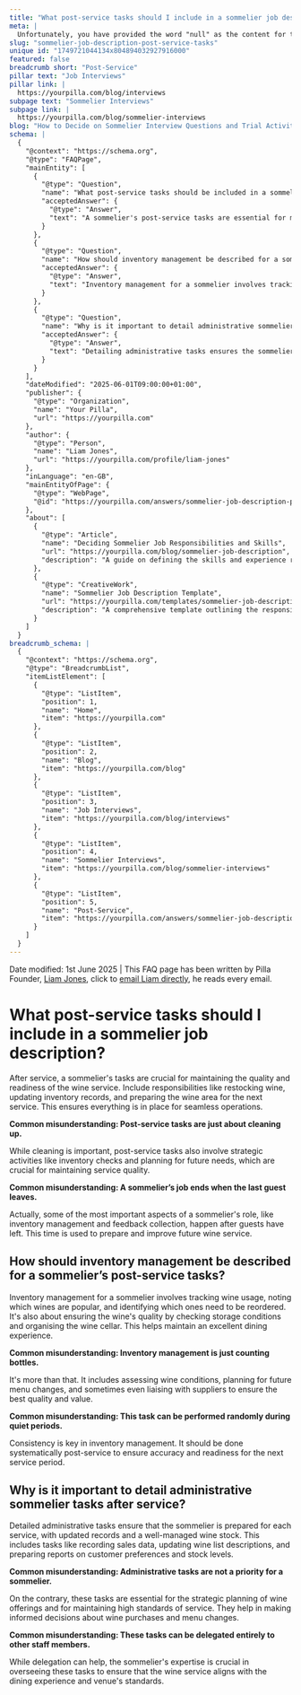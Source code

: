 ```yaml
---
title: "What post-service tasks should I include in a sommelier job description?"
meta: |
  Unfortunately, you have provided the word "null" as the content for the article, which means there is no information to create a meta description from. Please provide the actual content or details of the article for me to assist you effectively.
slug: "sommelier-job-description-post-service-tasks"
unique id: "1749721044134x804894032927916000"
featured: false
breadcrumb short: "Post-Service"
pillar text: "Job Interviews"
pillar link: |
  https://yourpilla.com/blog/interviews
subpage text: "Sommelier Interviews"
subpage link: |
  https://yourpilla.com/blog/sommelier-interviews
blog: "How to Decide on Sommelier Interview Questions and Trial Activities"
schema: |
  {
    "@context": "https://schema.org",
    "@type": "FAQPage",
    "mainEntity": [
      {
        "@type": "Question",
        "name": "What post-service tasks should be included in a sommelier job description?",
        "acceptedAnswer": {
          "@type": "Answer",
          "text": "A sommelier's post-service tasks are essential for maintaining the quality and readiness of the wine service. These tasks include restocking wine, updating inventory records, and preparing the wine area for the next service. Additionally, strategic activities like inventory checks and planning for future needs, crucial for maintaining service quality, should be included."
        }
      },
      {
        "@type": "Question",
        "name": "How should inventory management be described for a sommelier’s post-service tasks?",
        "acceptedAnswer": {
          "@type": "Answer",
          "text": "Inventory management for a sommelier involves tracking wine usage, noting popular wines, and identifying wines that need to be reordered. It includes ensuring the wine's quality by checking storage conditions and organising the wine cellar. This task helps maintain an excellent dining experience and must be done systematically post-service to ensure accuracy."
        }
      },
      {
        "@type": "Question",
        "name": "Why is it important to detail administrative sommelier tasks after service?",
        "acceptedAnswer": {
          "@type": "Answer",
          "text": "Detailing administrative tasks ensures the sommelier is prepared for each service, with updated records and well-managed wine stock. Tasks include recording sales data, updating wine list descriptions, and preparing reports on customer preferences and stock levels. These tasks are essential for strategic planning of wine offerings and maintaining high standards of service."
        }
      }
    ],
    "dateModified": "2025-06-01T09:00:00+01:00",
    "publisher": {
      "@type": "Organization",
      "name": "Your Pilla",
      "url": "https://yourpilla.com"
    },
    "author": {
      "@type": "Person",
      "name": "Liam Jones",
      "url": "https://yourpilla.com/profile/liam-jones"
    },
    "inLanguage": "en-GB",
    "mainEntityOfPage": {
      "@type": "WebPage",
      "@id": "https://yourpilla.com/answers/sommelier-job-description-post-service-tasks"
    },
    "about": [
      {
        "@type": "Article",
        "name": "Deciding Sommelier Job Responsibilities and Skills",
        "url": "https://yourpilla.com/blog/sommelier-job-description",
        "description": "A guide on defining the skills and experience required for a sommelier, ensuring effective job performance and service quality."
      },
      {
        "@type": "CreativeWork",
        "name": "Sommelier Job Description Template",
        "url": "https://yourpilla.com/templates/sommelier-job-description",
        "description": "A comprehensive template outlining the responsibilities and qualifications of a sommelier, aiding in accurate and detailed job descriptions."
      }
    ]
  }
breadcrumb_schema: |
  {
    "@context": "https://schema.org",
    "@type": "BreadcrumbList",
    "itemListElement": [
      {
        "@type": "ListItem",
        "position": 1,
        "name": "Home",
        "item": "https://yourpilla.com"
      },
      {
        "@type": "ListItem",
        "position": 2,
        "name": "Blog",
        "item": "https://yourpilla.com/blog"
      },
      {
        "@type": "ListItem",
        "position": 3,
        "name": "Job Interviews",
        "item": "https://yourpilla.com/blog/interviews"
      },
      {
        "@type": "ListItem",
        "position": 4,
        "name": "Sommelier Interviews",
        "item": "https://yourpilla.com/blog/sommelier-interviews"
      },
      {
        "@type": "ListItem",
        "position": 5,
        "name": "Post-Service",
        "item": "https://yourpilla.com/answers/sommelier-job-description-post-service-tasks"
      }
    ]
  }
---
```


Date modified: 1st June 2025 | This FAQ page has been written by Pilla Founder, [Liam Jones](https://yourpilla.com/profile/liam-jones), click to [email Liam directly](https://mailto:liam@yourpilla.com), he reads every email.

# What post-service tasks should I include in a sommelier job description?

After service, a sommelier's tasks are crucial for maintaining the quality and readiness of the wine service. Include responsibilities like restocking wine, updating inventory records, and preparing the wine area for the next service. This ensures everything is in place for seamless operations.

**Common misunderstanding: Post-service tasks are just about cleaning up.**

While cleaning is important, post-service tasks also involve strategic activities like inventory checks and planning for future needs, which are crucial for maintaining service quality.

**Common misunderstanding: A sommelier’s job ends when the last guest leaves.**

Actually, some of the most important aspects of a sommelier's role, like inventory management and feedback collection, happen after guests have left. This time is used to prepare and improve future wine service.

## How should inventory management be described for a sommelier’s post-service tasks?

Inventory management for a sommelier involves tracking wine usage, noting which wines are popular, and identifying which ones need to be reordered. It's also about ensuring the wine's quality by checking storage conditions and organising the wine cellar. This helps maintain an excellent dining experience.

**Common misunderstanding: Inventory management is just counting bottles.**

It's more than that. It includes assessing wine conditions, planning for future menu changes, and sometimes even liaising with suppliers to ensure the best quality and value.

**Common misunderstanding: This task can be performed randomly during quiet periods.**

Consistency is key in inventory management. It should be done systematically post-service to ensure accuracy and readiness for the next service period.

## Why is it important to detail administrative sommelier tasks after service?

Detailed administrative tasks ensure that the sommelier is prepared for each service, with updated records and a well-managed wine stock. This includes tasks like recording sales data, updating wine list descriptions, and preparing reports on customer preferences and stock levels.

**Common misunderstanding: Administrative tasks are not a priority for a sommelier.**

On the contrary, these tasks are essential for the strategic planning of wine offerings and for maintaining high standards of service. They help in making informed decisions about wine purchases and menu changes.

**Common misunderstanding: These tasks can be delegated entirely to other staff members.**

While delegation can help, the sommelier's expertise is crucial in overseeing these tasks to ensure that the wine service aligns with the dining experience and venue's standards.